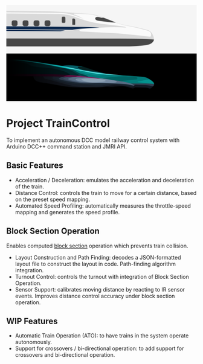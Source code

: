 ![banner](./banner.png#gh-light-mode-only "banner")
![banner](./banner_dark.png#gh-dark-mode-only "banner")

# Project TrainControl
To implement an autonomous DCC model railway control system with Arduino DCC++ command station and JMRI API.

## Basic Features

* Acceleration / Deceleration: emulates the acceleration and deceleration of the train.
* Distance Control: controls the train to move for a certain distance, based on the preset speed mapping.
* Automated Speed Profiling: automatically measures the throttle-speed mapping and generates the speed profile.  

## Block Section Operation
Enables computed [block section](https://en.wikipedia.org/wiki/Absolute_block_signalling) operation which prevents train collision.

* Layout Construction and Path Finding: decodes a JSON-formatted layout file to construct the layout in code. Path-finding algorithm integration.
* Turnout Control: controls the turnout with integration of Block Section Operation.
* Sensor Support: calibrates moving distance by reacting to IR sensor events. Improves distance control accuracy under block section operation.

## WIP Features
* Automatic Train Operation (ATO): to have trains in the system operate autonomously.
* Support for crossovers / bi-directional operation: to add support for crossovers and bi-directional operation.
